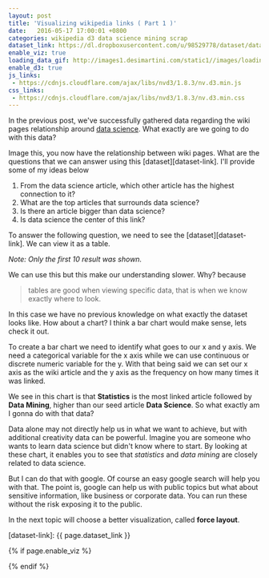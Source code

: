 ```yaml
---
layout: post
title: 'Visualizing wikipedia links ( Part 1 )'
date:   2016-05-17 17:00:01 +0800
categories: wikipedia d3 data science mining scrap
dataset_link: https://dl.dropboxusercontent.com/u/98529778/dataset/data_science_links.csv
enable_viz: true
loading_data_gif: http://images1.desimartini.com/static1//images/loading.gif
enable_d3: true
js_links:
 - https://cdnjs.cloudflare.com/ajax/libs/nvd3/1.8.3/nv.d3.min.js
css_links:
 - https://cdnjs.cloudflare.com/ajax/libs/nvd3/1.8.3/nv.d3.min.css
---
```



In the previous post, we've successfully gathered data regarding the wiki pages relationship around [data science][data-science-wiki]. What exactly are we going to do with this data?

Image this, you now have the relationship between wiki pages. What are the questions that we can answer using this [dataset][dataset-link]. I'll provide some of my ideas below

1. From the data science article, which other article has the highest connection to it?
2. What are the top articles that surrounds data science?
3. Is there an article bigger than data science?
4. Is data science the center of this link?

To answer the following question, we need to see the [dataset][dataset-link]. We can view it as a table. 

<div id='table'></div>

_Note: Only the first 10 result was shown._

We can use this but this make our understanding slower. Why? because 

> tables are good when viewing specific data, that is when we know exactly where to look.

In this case we have no previous knowledge on what exactly the dataset looks like. How about a chart? I think a bar chart would make sense, lets check it out.

To create a bar chart we need to identify what goes to our x and y axis. We need a categorical variable for the x axis while we can use continuous or discrete numeric variable for the y. With that being said we can set our x axis as the wiki article and the y axis as the frequency on how many times it was linked.

<div id='bar-chart'></div>

We see in this chart is that __Statistics__ is the most linked article followed by __Data Mining__, higher than our seed article __Data Science__. So what exactly am I gonna do with that data?

Data alone may not directly help us in what we want to achieve, but with additional creativity data can be powerful. Imagine you are someone who wants to learn data science but didn't know where to start. By looking at these chart, it enables you to see that _statistics_ and _data mining_ are closely related to data science.

But I can do that with google. Of course an easy google search will help you with that. The point is, google can help us with public topics but what about sensitive information, like business or corporate data. You can run these without the risk exposing it to the public.

In the next topic will choose a better visualization, called __force layout__.

[data-science-wiki]: https://en.wikipedia.org/wiki/Data_science
[crisp-image]: https://upload.wikimedia.org/wikipedia/commons/b/b9/CRISP-DM_Process_Diagram.png
[dataset-link]: {{ page.dataset_link }}

{% if page.enable_viz %}
<script> 
	var DATASET_LIMIT = 20;
	$("#table").append("<img src='{{ page.loading_data_gif }}'></img>");
	d3.text("{{ page.dataset_link }}", function(data) {
		$("#table").empty();
		// Visualization - table
		var parsedCSV = d3.csv.parseRows(data);
		window.csvText = data;
		window.parsedCSV = parsedCSV;

		var container = d3.select('#table')
			.append('table')

			.selectAll('tr')
				.data(parsedCSV.slice(0, 11)).enter()
				.append('tr')

			.selectAll('td')
				.data(function(d) { return d; }).enter()
				.append('td')
				.text(function(d) { return d; });

		// Visualization - bar chart
		// init vars
		var links = [];
		// get data
		var data = d3.csv.parse(csvText);
		for (var i = data.length - 1; i >= 0; i--) {
			links.push(data[i].from);
			links.push(data[i].to);
		}
		// process data
		var link_count = d3.nest()
		   .key(function(d) { return d })
		   .rollup(function(d) { return d.length })
		   .entries(links);
		link_count.sort(function(a, b) {
			return b.values - a.values;
		});
		// start visualization
		nv.addGraph(function() {
			// specify chart type
			var chart = nv.models.discreteBarChart()
				.x(function(d) { return d.key; })
				.y(function(d) { return d.values; });
			chart.xAxis.rotateLabels(-45);
			// specify layout
			var svg = d3.select('#bar-chart').append('svg');
			svg.attr('height', '30vw');

			svg.datum([{
					'key': 'link_count',
					'values': link_count.slice(0, DATASET_LIMIT)
				}])
				.call(chart);
			// housekeeping
			nv.utils.windowResize(chart.update);
			return chart;
		});

	});
</script>
{% endif %}
